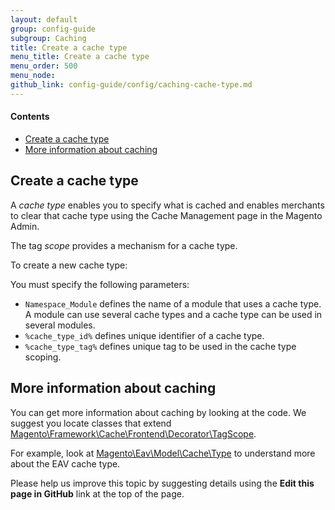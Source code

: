 ```yaml
---
layout: default
group: config-guide
subgroup: Caching
title: Create a cache type
menu_title: Create a cache type
menu_order: 500
menu_node: 
github_link: config-guide/config/caching-cache-type.md
---
```


#### Contents  

*	<a href="#m2devgde-cache-type">Create a cache type</a>
* <a href="#m2devgde-cache-more">More information about caching</a>

<h2 id="m2devgde-cache-type">Create a cache type</h2>

A *cache type* enables you to specify what is cached and enables merchants to clear that cache type using the Cache Management page in the Magento Admin.

The tag *scope* provides a mechanism for a cache type.

To create a new cache type:

<script src="https://gist.github.com/xcomSteveJohnson/574ff5d582c92f8f6acf.js"></script>

You must specify the following parameters:

*	`Namespace_Module` defines the name of a module that uses a cache type. A module can use several cache types and a cache type can be used in several modules.
*	`%cache_type_id%` defines unique identifier of a cache type.
*	`%cache_type_tag%` defines unique tag to be used in the cache type scoping.

<h2 id="m2devgde-cache-more">More information about caching</h2>
You can get more information about caching by looking at the code. We suggest you locate classes that extend <a href="{{ site.mage2000url }}lib/internal/Magento/Framework/Cache/Frontend/Decorator/TagScope.php" target="_blank">Magento\Framework\Cache\Frontend\Decorator\TagScope</a>.

For example, look at <a href="{{ site.mage2000url }}app/code/Magento/Eav/Model/Cache/Type.php" target="_blank">Magento\Eav\Model\Cache\Type</a> to understand more about the EAV cache type.

<div class="bs-callout bs-callout-info" id="info">
  <p>Please help us improve this topic by suggesting details using the <strong>Edit this page in GitHub</strong> link at the top of the page. </p>
</div>

